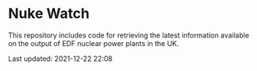 # Nuke Watch

This repository includes code for retrieving the latest information available on the output of EDF nuclear power plants in the UK.

Last updated: 2021-12-22 22:08